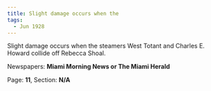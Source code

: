 ```yaml
---  
title: Slight damage occurs when the  
tags:  
  - Jun 1928  
---  
```

  
Slight damage occurs when the steamers West Totant and Charles E. Howard collide off Rebecca Shoal.  
  
Newspapers: **Miami Morning News or The Miami Herald**  
  
Page: **11**, Section: **N/A** 
